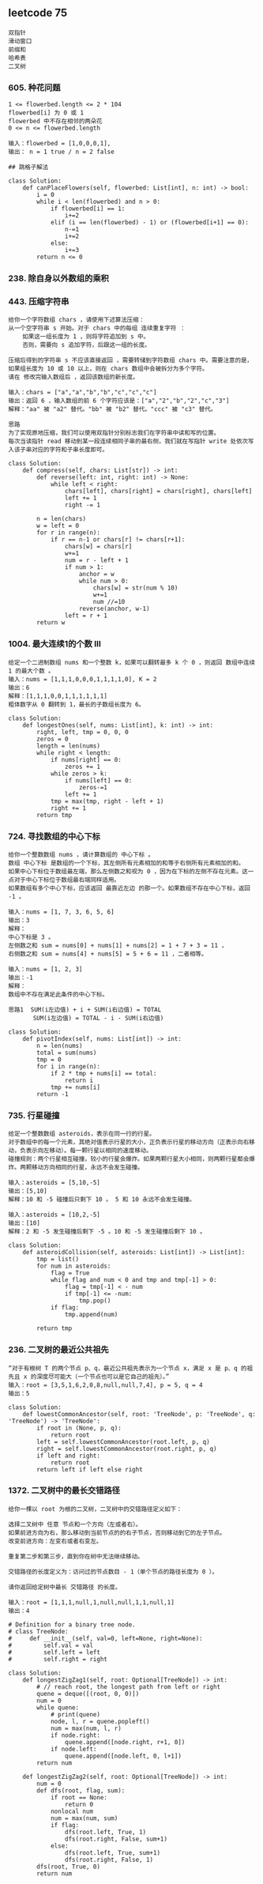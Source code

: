 
## leetcode 75

    双指针
    滑动窗口
    前缀和
    哈希表
    二叉树

### 605. 种花问题

    1 <= flowerbed.length <= 2 * 104
    flowerbed[i] 为 0 或 1
    flowerbed 中不存在相邻的两朵花
    0 <= n <= flowerbed.length

    输入：flowerbed = [1,0,0,0,1], 
    输出： n = 1 true / n = 2 false

    ## 跳格子解法 

    class Solution:
        def canPlaceFlowers(self, flowerbed: List[int], n: int) -> bool:
            i = 0
            while i < len(flowerbed) and n > 0:
                if flowerbed[i] == 1:
                    i+=2
                elif (i == len(flowerbed) - 1) or (flowerbed[i+1] == 0):
                    n-=1
                    i+=2
                else:
                    i+=3
            return n <= 0

### 238. 除自身以外数组的乘积


### 443. 压缩字符串

    给你一个字符数组 chars ，请使用下述算法压缩：
    从一个空字符串 s 开始。对于 chars 中的每组 连续重复字符 ：
        如果这一组长度为 1 ，则将字符追加到 s 中。
        否则，需要向 s 追加字符，后跟这一组的长度。

    压缩后得到的字符串 s 不应该直接返回 ，需要转储到字符数组 chars 中。需要注意的是，如果组长度为 10 或 10 以上，则在 chars 数组中会被拆分为多个字符。
    请在 修改完输入数组后 ，返回该数组的新长度。

    输入：chars = ["a","a","b","b","c","c","c"]
    输出：返回 6 ，输入数组的前 6 个字符应该是：["a","2","b","2","c","3"]
    解释："aa" 被 "a2" 替代。"bb" 被 "b2" 替代。"ccc" 被 "c3" 替代。

    思路
    为了实现原地压缩，我们可以使用双指针分别标志我们在字符串中读和写的位置。
    每次当读指针 read 移动到某一段连续相同子串的最右侧，我们就在写指针 write 处依次写入该子串对应的字符和子串长度即可。

    class Solution:
        def compress(self, chars: List[str]) -> int:
            def reverse(left: int, right: int) -> None:
                while left < right:
                    chars[left], chars[right] = chars[right], chars[left]
                    left += 1
                    right -= 1

            n = len(chars)
            w = left = 0
            for r in range(n):
                if r == n-1 or chars[r] != chars[r+1]:
                    chars[w] = chars[r]
                    w+=1
                    num = r - left + 1
                    if num > 1:
                        anchor = w
                        while num > 0:
                            chars[w] = str(num % 10)
                            w+=1
                            num //=10
                        reverse(anchor, w-1)
                    left = r + 1
            return w

### 1004. 最大连续1的个数 III

    给定一个二进制数组 nums 和一个整数 k，如果可以翻转最多 k 个 0 ，则返回 数组中连续 1 的最大个数 。
    输入：nums = [1,1,1,0,0,0,1,1,1,1,0], K = 2
    输出：6
    解释：[1,1,1,0,0,1,1,1,1,1,1]
    粗体数字从 0 翻转到 1，最长的子数组长度为 6。

    class Solution:
        def longestOnes(self, nums: List[int], k: int) -> int:
            right, left, tmp = 0, 0, 0
            zeros = 0
            length = len(nums)
            while right < length:
                if nums[right] == 0:
                    zeros += 1
                while zeros > k:
                    if nums[left] == 0:
                        zeros-=1
                    left += 1
                tmp = max(tmp, right - left + 1)
                right += 1
            return tmp


### 724. 寻找数组的中心下标

    给你一个整数数组 nums ，请计算数组的 中心下标 。
    数组 中心下标 是数组的一个下标，其左侧所有元素相加的和等于右侧所有元素相加的和。
    如果中心下标位于数组最左端，那么左侧数之和视为 0 ，因为在下标的左侧不存在元素。这一点对于中心下标位于数组最右端同样适用。
    如果数组有多个中心下标，应该返回 最靠近左边 的那一个。如果数组不存在中心下标，返回 -1 。

    输入：nums = [1, 7, 3, 6, 5, 6]
    输出：3
    解释：
    中心下标是 3 。
    左侧数之和 sum = nums[0] + nums[1] + nums[2] = 1 + 7 + 3 = 11 ，
    右侧数之和 sum = nums[4] + nums[5] = 5 + 6 = 11 ，二者相等。

    输入：nums = [1, 2, 3]
    输出：-1
    解释：
    数组中不存在满足此条件的中心下标。

    思路1  SUM(i左边值) + i + SUM(i右边值) = TOTAL
           SUM(i左边值) = TOTAL - i - SUM(i右边值)

    class Solution:
        def pivotIndex(self, nums: List[int]) -> int:
            n = len(nums)
            total = sum(nums)
            tmp = 0
            for i in range(n):
                if 2 * tmp + nums[i] == total:
                    return i
                tmp += nums[i]
            return -1

### 735. 行星碰撞

    给定一个整数数组 asteroids，表示在同一行的行星。
    对于数组中的每一个元素，其绝对值表示行星的大小，正负表示行星的移动方向（正表示向右移动，负表示向左移动）。每一颗行星以相同的速度移动。
    碰撞规则：两个行星相互碰撞，较小的行星会爆炸。如果两颗行星大小相同，则两颗行星都会爆炸。两颗移动方向相同的行星，永远不会发生碰撞。

    输入：asteroids = [5,10,-5]
    输出：[5,10]
    解释：10 和 -5 碰撞后只剩下 10 。 5 和 10 永远不会发生碰撞。

    输入：asteroids = [10,2,-5]
    输出：[10]
    解释：2 和 -5 发生碰撞后剩下 -5 。10 和 -5 发生碰撞后剩下 10 。

    class Solution:
        def asteroidCollision(self, asteroids: List[int]) -> List[int]:
            tmp = list()
            for num in asteroids:
                flag = True
                while flag and num < 0 and tmp and tmp[-1] > 0:
                    flag = tmp[-1] < - num
                    if tmp[-1] <= -num:
                        tmp.pop()
                if flag:
                    tmp.append(num)
                
            return tmp

### 236. 二叉树的最近公共祖先

    “对于有根树 T 的两个节点 p、q，最近公共祖先表示为一个节点 x，满足 x 是 p、q 的祖先且 x 的深度尽可能大（一个节点也可以是它自己的祖先）。”
    输入：root = [3,5,1,6,2,0,8,null,null,7,4], p = 5, q = 4
    输出：5

    class Solution:
        def lowestCommonAncestor(self, root: 'TreeNode', p: 'TreeNode', q: 'TreeNode') -> 'TreeNode':
            if root in (None, p, q):
                return root
            left = self.lowestCommonAncestor(root.left, p, q)
            right = self.lowestCommonAncestor(root.right, p, q)
            if left and right:
                return root
            return left if left else right

### 1372. 二叉树中的最长交错路径

    给你一棵以 root 为根的二叉树，二叉树中的交错路径定义如下：

    选择二叉树中 任意 节点和一个方向（左或者右）。
    如果前进方向为右，那么移动到当前节点的的右子节点，否则移动到它的左子节点。
    改变前进方向：左变右或者右变左。

    重复第二步和第三步，直到你在树中无法继续移动。

    交错路径的长度定义为：访问过的节点数目 - 1（单个节点的路径长度为 0 ）。

    请你返回给定树中最长 交错路径 的长度。

    输入：root = [1,1,1,null,1,null,null,1,1,null,1]
    输出：4

    # Definition for a binary tree node.
    # class TreeNode:
    #     def __init__(self, val=0, left=None, right=None):
    #         self.val = val
    #         self.left = left
    #         self.right = right

    class Solution:
        def longestZigZag1(self, root: Optional[TreeNode]) -> int:
            # // reach root, the longest path from left or right
            quene = deque([(root, 0, 0)])
            num = 0
            while quene:
                # print(quene)
                node, l, r = quene.popleft()
                num = max(num, l, r)
                if node.right:
                    quene.append([node.right, r+1, 0])
                if node.left:
                    quene.append([node.left, 0, l+1])
            return num
        
        def longestZigZag2(self, root: Optional[TreeNode]) -> int:
            num = 0
            def dfs(root, flag, sum):
                if root == None:
                    return 0
                nonlocal num
                num = max(num, sum)
                if flag:
                    dfs(root.left, True, 1)
                    dfs(root.right, False, sum+1)
                else:
                    dfs(root.left, True, sum+1)
                    dfs(root.right, False, 1)
            dfs(root, True, 0)
            return num
 


